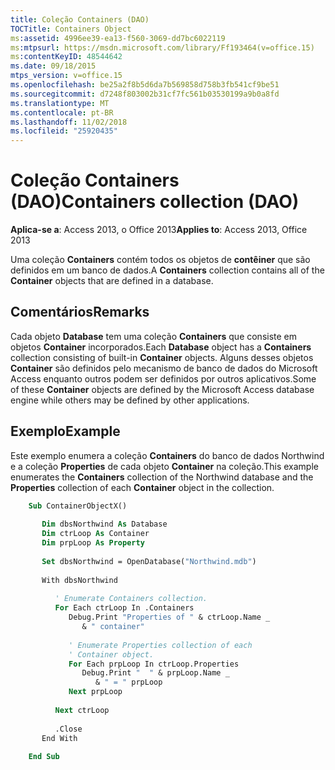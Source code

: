 ```yaml
---
title: Coleção Containers (DAO)
TOCTitle: Containers Object
ms:assetid: 4996ee39-ea13-f560-3069-dd7bc6022119
ms:mtpsurl: https://msdn.microsoft.com/library/Ff193464(v=office.15)
ms:contentKeyID: 48544642
ms.date: 09/18/2015
mtps_version: v=office.15
ms.openlocfilehash: be25a2f8b5d6da7b569858d758b3fb541cf9be51
ms.sourcegitcommit: d7248f803002b31cf7fc561b03530199a9b0a8fd
ms.translationtype: MT
ms.contentlocale: pt-BR
ms.lasthandoff: 11/02/2018
ms.locfileid: "25920435"
---
```

# <a name="containers-collection-dao"></a><span data-ttu-id="2cbe7-102">Coleção Containers (DAO)</span><span class="sxs-lookup"><span data-stu-id="2cbe7-102">Containers collection (DAO)</span></span>

<span data-ttu-id="2cbe7-103">**Aplica-se a**: Access 2013, o Office 2013</span><span class="sxs-lookup"><span data-stu-id="2cbe7-103">**Applies to**: Access 2013, Office 2013</span></span>

<span data-ttu-id="2cbe7-104">Uma coleção **Containers** contém todos os objetos de **contêiner** que são definidos em um banco de dados.</span><span class="sxs-lookup"><span data-stu-id="2cbe7-104">A **Containers** collection contains all of the **Container** objects that are defined in a database.</span></span>

## <a name="remarks"></a><span data-ttu-id="2cbe7-105">Comentários</span><span class="sxs-lookup"><span data-stu-id="2cbe7-105">Remarks</span></span>

<span data-ttu-id="2cbe7-106">Cada objeto **Database** tem uma coleção **Containers** que consiste em objetos **Container** incorporados.</span><span class="sxs-lookup"><span data-stu-id="2cbe7-106">Each **Database** object has a **Containers** collection consisting of built-in **Container** objects.</span></span> <span data-ttu-id="2cbe7-107">Alguns desses objetos **Container** são definidos pelo mecanismo de banco de dados do Microsoft Access enquanto outros podem ser definidos por outros aplicativos.</span><span class="sxs-lookup"><span data-stu-id="2cbe7-107">Some of these **Container** objects are defined by the Microsoft Access database engine while others may be defined by other applications.</span></span>

## <a name="example"></a><span data-ttu-id="2cbe7-108">Exemplo</span><span class="sxs-lookup"><span data-stu-id="2cbe7-108">Example</span></span>

<span data-ttu-id="2cbe7-109">Este exemplo enumera a coleção **Containers** do banco de dados Northwind e a coleção **Properties** de cada objeto **Container** na coleção.</span><span class="sxs-lookup"><span data-stu-id="2cbe7-109">This example enumerates the **Containers** collection of the Northwind database and the **Properties** collection of each **Container** object in the collection.</span></span>

```vb
    Sub ContainerObjectX()
    
       Dim dbsNorthwind As Database
       Dim ctrLoop As Container
       Dim prpLoop As Property
    
       Set dbsNorthwind = OpenDatabase("Northwind.mdb")
    
       With dbsNorthwind
    
          ' Enumerate Containers collection.
          For Each ctrLoop In .Containers
             Debug.Print "Properties of " & ctrLoop.Name _
                & " container"
    
             ' Enumerate Properties collection of each
             ' Container object.
             For Each prpLoop In ctrLoop.Properties
                Debug.Print "  " & prpLoop.Name _
                   & " = " prpLoop
             Next prpLoop
    
          Next ctrLoop
    
          .Close
       End With
    
    End Sub
```
